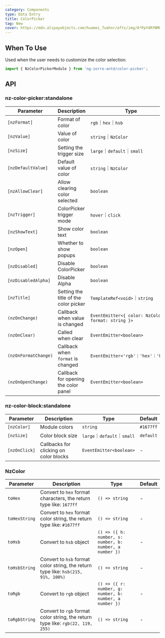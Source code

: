 ```yaml
---
category: Components
type: Data Entry
title: ColorPicker
tag: New
cover: https://mdn.alipayobjects.com/huamei_7uahnr/afts/img/A*PpY4RYNM8UcAAAAAAAAAAAAADrJ8AQ/original
---
```


## When To Use

Used when the user needs to customize the color selection.

```ts
import { NzColorPickerModule } from 'ng-zorro-antd/color-picker';
```

## API

### nz-color-picker:standalone

| Parameter            | Description                           | Type                                               | Default   |
|----------------------|---------------------------------------|----------------------------------------------------|-----------|
| `[nzFormat]`         | Format of color                       | `rgb`｜`hex`｜`hsb`                                  | `hex`     |
| `[nzValue]`          | Value of color                        | `string`｜`NzColor`                                 | -         |
| `[nzSize]`           | Setting the trigger size              | `large`｜`default`｜`small`                          | `default` |
| `[nzDefaultValue]`   | Default value of color                | `string`｜`NzColor`                                 | `false`   |
| `[nzAllowClear]`     | Allow clearing color selected         | `boolean`                                          | `false`   |
| `[nzTrigger]`        | ColorPicker trigger mode              | `hover`｜`click`                                    | `click`   |
| `[nzShowText]`       | Show color text                       | `boolean`                                          | `false`   |
| `[nzOpen]`           | Whether to show popups                | `boolean`                                          | `false`   |
| `[nzDisabled]`       | Disable ColorPicker                   | `boolean`                                          | `false`   |
| `[nzDisabledAlpha]`  | Disable Alpha                         | `boolean`                                          | `false`   |
| `[nzTitle]`          | Setting the title of the color picker | `TemplateRef<void>`｜`string`                       | -         |
| `(nzOnChange)`       | Callback when value is changed        | `EventEmitter<{ color: NzColor; format: string }>` | -         |
| `(nzOnClear)`        | Called when clear                     | `EventEmitter<boolean>`                            | -         |
| `(nzOnFormatChange)` | Callback when `format` is changed     | `EventEmitter<'rgb'｜'hex'｜'hsb'>`                  | -         |
| `(nzOnOpenChange)`   | Callback for opening the color panel  | `EventEmitter<boolean>`                            | -         |

### nz-color-block:standalone

| Parameter     | Description                            | Type                      | Default   |
|---------------|----------------------------------------|---------------------------|-----------|
| `[nzColor]`   | Module colors                          | `string`                  | `#1677ff` |
| `[nzSize]`    | Color block size                       | `large`｜`default`｜`small` | `default` |
| `[nzOnClick]` | Callbacks for clicking on color blocks | `EventEmitter<boolean>`   | -         |

### NzColor

| Parameter     | Description                                                                       | Type                                                    | Default |
|---------------|-----------------------------------------------------------------------------------|---------------------------------------------------------|---------|
| `toHex`       | Convert to `hex` format characters, the return type like: `1677ff`                | `() => string`                                          | -       |
| `toHexString` | Convert to `hex` format color string, the return type like: `#1677ff`             | `() => string`                                          | -       |
| `toHsb`       | Convert to `hsb` object                                                           | `() => ({ h: number, s: number, b: number, a number })` | -       |
| `toHsbString` | Convert to `hsb` format color string, the return type like: `hsb(215, 91%, 100%)` | `() => string`                                          | -       |
| `toRgb`       | Convert to `rgb` object                                                           | `() => ({ r: number, g: number, b: number, a number })` | -       |
| `toRgbString` | Convert to `rgb` format color string, the return type like: `rgb(22, 119, 255)`   | `() => string`                                          | -       |
